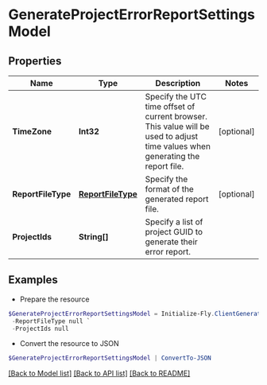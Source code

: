 # GenerateProjectErrorReportSettingsModel
## Properties

Name | Type | Description | Notes
------------ | ------------- | ------------- | -------------
**TimeZone** | **Int32** | Specify the UTC time offset of current browser. This value will be used to adjust time values when generating the report file. | [optional] 
**ReportFileType** | [**ReportFileType**](ReportFileType.md) | Specify the format of the generated report file. | [optional] 
**ProjectIds** | **String[]** | Specify a list of project GUID to generate their error report. | 

## Examples

- Prepare the resource
```powershell
$GenerateProjectErrorReportSettingsModel = Initialize-Fly.ClientGenerateProjectErrorReportSettingsModel  -TimeZone null `
 -ReportFileType null `
 -ProjectIds null
```

- Convert the resource to JSON
```powershell
$GenerateProjectErrorReportSettingsModel | ConvertTo-JSON
```

[[Back to Model list]](../README.md#documentation-for-models) [[Back to API list]](../README.md#documentation-for-api-endpoints) [[Back to README]](../README.md)
